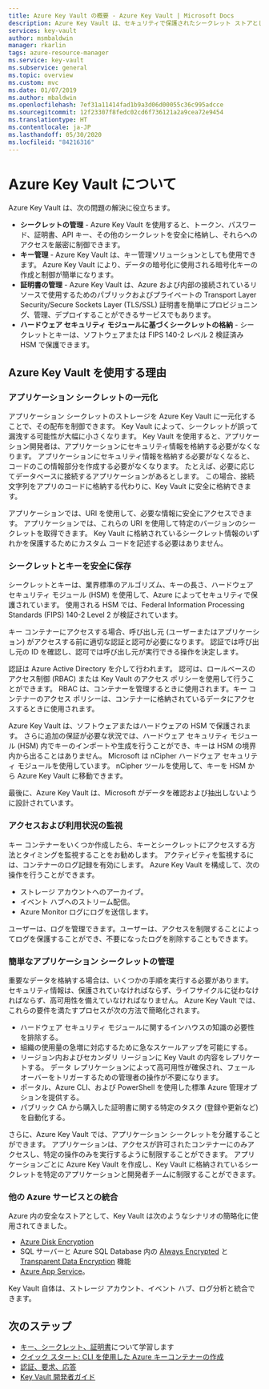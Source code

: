```yaml
---
title: Azure Key Vault の概要 - Azure Key Vault | Microsoft Docs
description: Azure Key Vault は、セキュリティで保護されたシークレット ストアとして機能するクラウド サービスです。
services: key-vault
author: msmbaldwin
manager: rkarlin
tags: azure-resource-manager
ms.service: key-vault
ms.subservice: general
ms.topic: overview
ms.custom: mvc
ms.date: 01/07/2019
ms.author: mbaldwin
ms.openlocfilehash: 7ef31a11414fad1b9a3d06d00055c36c995adcce
ms.sourcegitcommit: 12f23307f8fedc02cd6f736121a2a9cea72e9454
ms.translationtype: HT
ms.contentlocale: ja-JP
ms.lasthandoff: 05/30/2020
ms.locfileid: "84216316"
---
```

# <a name="about-azure-key-vault"></a>Azure Key Vault について

Azure Key Vault は、次の問題の解決に役立ちます。

- **シークレットの管理** - Azure Key Vault を使用すると、トークン、パスワード、証明書、API キー、その他のシークレットを安全に格納し、それらへのアクセスを厳密に制御できます。
- **キー管理** - Azure Key Vault は、キー管理ソリューションとしても使用できます。 Azure Key Vault により、データの暗号化に使用される暗号化キーの作成と制御が簡単になります。 
- **証明書の管理** - Azure Key Vault は、Azure および内部の接続されているリソースで使用するためのパブリックおよびプライベートの Transport Layer Security/Secure Sockets Layer (TLS/SSL) 証明書を簡単にプロビジョニング、管理、デプロイすることができるサービスでもあります。 
- **ハードウェア セキュリティ モジュールに基づくシークレットの格納** - シークレットとキーは、ソフトウェアまたは FIPS 140-2 レベル 2 検証済み HSM で保護できます。

## <a name="why-use-azure-key-vault"></a>Azure Key Vault を使用する理由

### <a name="centralize-application-secrets"></a>アプリケーション シークレットの一元化

アプリケーション シークレットのストレージを Azure Key Vault に一元化することで、その配布を制御できます。 Key Vault によって、シークレットが誤って漏洩する可能性が大幅に小さくなります。 Key Vault を使用すると、アプリケーション開発者は、アプリケーションにセキュリティ情報を格納する必要がなくなります。 アプリケーションにセキュリティ情報を格納する必要がなくなると、コードのこの情報部分を作成する必要がなくなります。 たとえば、必要に応じてデータベースに接続するアプリケーションがあるとします。 この場合、接続文字列をアプリのコードに格納する代わりに、Key Vault に安全に格納できます。

アプリケーションでは、URI を使用して、必要な情報に安全にアクセスできます。 アプリケーションでは、これらの URI を使用して特定のバージョンのシークレットを取得できます。 Key Vault に格納されているシークレット情報のいずれかを保護するためにカスタム コードを記述する必要はありません。

### <a name="securely-store-secrets-and-keys"></a>シークレットとキーを安全に保存

シークレットとキーは、業界標準のアルゴリズム、キーの長さ、ハードウェア セキュリティ モジュール (HSM) を使用して、Azure によってセキュリティで保護されています。 使用される HSM では、Federal Information Processing Standards (FIPS) 140-2 Level 2 が検証されています。

キー コンテナーにアクセスする場合、呼び出し元 (ユーザーまたはアプリケーション) がアクセスする前に適切な認証と認可が必要になります。 認証では呼び出し元の ID を確認し、認可では呼び出し元が実行できる操作を決定します。

認証は Azure Active Directory を介して行われます。 認可は、ロールベースのアクセス制御 (RBAC) または Key Vault のアクセス ポリシーを使用して行うことができます。 RBAC は、コンテナーを管理するときに使用されます。キー コンテナーのアクセス ポリシーは、コンテナーに格納されているデータにアクセスするときに使用されます。

Azure Key Vault は、ソフトウェアまたはハードウェアの HSM で保護されます。 さらに追加の保証が必要な状況では、ハードウェア セキュリティ モジュール (HSM) 内でキーのインポートや生成を行うことができ、キーは HSM の境界内から出ることはありません。 Microsoft は nCipher ハードウェア セキュリティ モジュールを使用しています。 nCipher ツールを使用して、キーを HSM から Azure Key Vault に移動できます。

最後に、Azure Key Vault は、Microsoft がデータを確認および抽出しないように設計されています。

### <a name="monitor-access-and-use"></a>アクセスおよび利用状況の監視

キー コンテナーをいくつか作成したら、キーとシークレットにアクセスする方法とタイミングを監視することをお勧めします。 アクティビティを監視するには、コンテナーのログ記録を有効にします。 Azure Key Vault を構成して、次の操作を行うことができます。

- ストレージ アカウントへのアーカイブ。
- イベント ハブへのストリーム配信。
- Azure Monitor ログにログを送信します。

ユーザーは、ログを管理できます。ユーザーは、アクセスを制限することによってログを保護することができ、不要になったログを削除することもできます。

### <a name="simplified-administration-of-application-secrets"></a>簡単なアプリケーション シークレットの管理

重要なデータを格納する場合は、いくつかの手順を実行する必要があります。 セキュリティ情報は、保護されていなければならず、ライフサイクルに従わなければならず、高可用性を備えていなければなりません。 Azure Key Vault では、これらの要件を満たすプロセスが次の方法で簡略化されます。

- ハードウェア セキュリティ モジュールに関するインハウスの知識の必要性を排除する。
- 組織の使用量の急増に対応するために急なスケールアップを可能にする。
- リージョン内およびセカンダリ リージョンに Key Vault の内容をレプリケートする。 データ レプリケーションによって高可用性が確保され、フェールオーバーをトリガーするための管理者の操作が不要になります。
- ポータル、Azure CLI、および PowerShell を使用した標準 Azure 管理オプションを提供する。
- パブリック CA から購入した証明書に関する特定のタスク (登録や更新など) を自動化する。

さらに、Azure Key Vault では、アプリケーション シークレットを分離することができます。 アプリケーションは、アクセスが許可されたコンテナーにのみアクセスし、特定の操作のみを実行するように制限することができます。 アプリケーションごとに Azure Key Vault を作成し、Key Vault に格納されているシークレットを特定のアプリケーションと開発者チームに制限することができます。

### <a name="integrate-with-other-azure-services"></a>他の Azure サービスとの統合

Azure 内の安全なストアとして、Key Vault は次のようなシナリオの簡略化に使用されてきました。
-  [Azure Disk Encryption](../../security/fundamentals/encryption-overview.md)
-  SQL サーバーと Azure SQL Database 内の [Always Encrypted]( https://docs.microsoft.com/sql/relational-databases/security/encryption/always-encrypted-database-engine) と [Transparent Data Encryption]( https://docs.microsoft.com/sql/relational-databases/security/encryption/transparent-data-encryption?view=sql-server-ver15) 機能
- [Azure App Service]( https://docs.microsoft.com/azure/app-service/configure-ssl-certificate)。 

Key Vault 自体は、ストレージ アカウント、イベント ハブ、ログ分析と統合できます。

## <a name="next-steps"></a>次のステップ

- [キー、シークレット、証明書](about-keys-secrets-certificates.md)について学習します
- [クイック スタート: CLI を使用した Azure キーコンテナーの作成](../secrets/quick-create-cli.md)
- [認証、要求、応答](../general/authentication-requests-and-responses.md)
- [Key Vault 開発者ガイド](../general/developers-guide.md)
